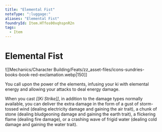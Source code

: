 ```yaml
---
title: "Elemental Fist"
noteType: ":luggage:"
aliases: "Elemental Fist"
foundryId: Item.HTfos00xqhspnR2n
tags:
  - Item
---
```


# Elemental Fist
![[Mechanics/Character Building/Feats/zz_asset-files/icons-sundries-books-book-red-exclamation.webp|150]]

You call upon the power of the elements, infusing your ki with elemental energy and allowing your attacks to deal energy damage.

When you cast _[[Ki Strike]]_, in addition to the damage types normally available, you can deliver the extra damage in the form of a gust of storm-tossed wind (dealing electricity damage and gaining the air trait), a chunk of stone (dealing bludgeoning damage and gaining the earth trait), a flickering flame (dealing fire damage), or a crashing wave of frigid water (dealing cold damage and gaining the water trait).
